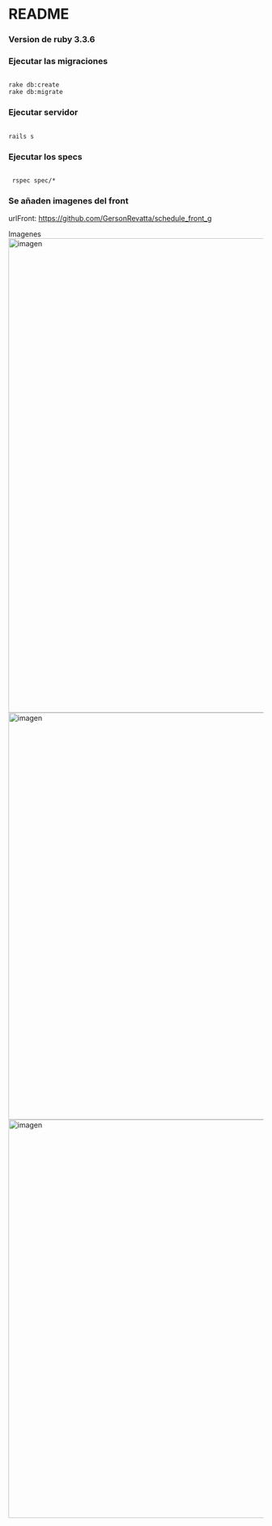 # README


### Version de ruby  3.3.6

### Ejecutar las migraciones 

````

rake db:create
rake db:migrate
````


### Ejecutar servidor 

````

rails s 
````

### Ejecutar los specs 

````

 rspec spec/*
````

### Se añaden imagenes del front 

urlFront: https://github.com/GersonRevatta/schedule_front_g

Imagenes 
<img width="937" alt="imagen" src="https://github.com/user-attachments/assets/17b69298-adad-4970-8838-df3fa015a824" />
<img width="804" alt="imagen" src="https://github.com/user-attachments/assets/0563587d-95d4-46fa-a928-beaa805f1c70" />
<img width="787" alt="imagen" src="https://github.com/user-attachments/assets/68995e20-9226-467b-888b-d0a97b9fee5f" />



